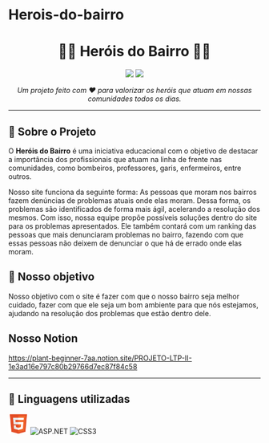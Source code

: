 # Herois-do-bairro
<h1 align="center">👨‍🚒 Heróis do Bairro 👩‍⚕️</h1>

<p align="center">
  <img src="https://img.shields.io/badge/Projeto-Educacional-blue" />
  <img src="https://img.shields.io/badge/Status-Completo-green" />
</p>

<p align="center">
  <em>Um projeto feito com ❤️ para valorizar os heróis que atuam em nossas comunidades todos os dias.</em>
</p>

---

## 🧠 Sobre o Projeto

O **Heróis do Bairro** é uma iniciativa educacional com o objetivo de destacar a importância dos profissionais que atuam na linha de frente nas comunidades, como bombeiros, professores, garis, enfermeiros, entre outros.

Nosso site funciona da seguinte forma: As pessoas que moram nos bairros fazem denúncias de problemas atuais onde elas moram. Dessa forma, os problemas são identificados de forma mais ágil, acelerando a resolução dos mesmos. Com isso, nossa equipe propõe possíveis soluções dentro do site para os problemas apresentados.
Ele também contará com um ranking das pessoas que mais denunciaram problemas no bairro, fazendo com que essas pessoas não deixem de denunciar o que há de errado onde elas moram.

## 🎯 Nosso objetivo

Nosso objetivo com o site é fazer com que o nosso bairro seja melhor cuidado, fazer com que ele seja um bom ambiente para que nós estejamos, ajudando na resolução dos problemas que estão dentro dele.

## Nosso Notion

https://plant-beginner-7aa.notion.site/PROJETO-LTP-II-1e3ad16e797c80b29766d7ec87f84c58

---

## 📁 Linguagens utilizadas
<p align="left">
  <img src="https://raw.githubusercontent.com/devicons/devicon/master/icons/html5/html5-original.svg" alt="HTML5" width="40" height="40"/>
  <img src="https://cdn.jsdelivr.net/gh/devicons/devicon/icons/dot-net/dot-net-original.svg" alt="ASP.NET" width="40" height="40"/>
  <img src="https://cdn.jsdelivr.net/gh/devicons/devicon@latest/icons/css3/css3-original.svg" alt="CSS3" width="40" height="40"/>          
</p>

